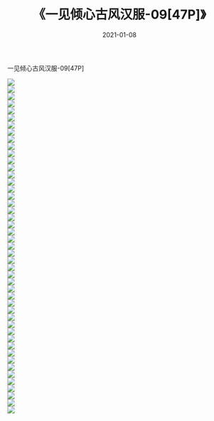 ﻿---
layout: post
title:  《一见倾心古风汉服-09[47P]》
date:   2021-01-08
img: http://pic.660000.xyz/1:/唯美/2021/一见倾心古风汉服-09[47P]/000.jpg
categories: [美女, 清纯, 唯美]
---

一见倾心古风汉服-09[47P]

  ![](http://pic.660000.xyz/1:/唯美/2021/一见倾心古风汉服-09[47P]/001.jpg) <br> ![](http://pic.660000.xyz/1:/唯美/2021/一见倾心古风汉服-09[47P]/002.jpg) <br> ![](http://pic.660000.xyz/1:/唯美/2021/一见倾心古风汉服-09[47P]/003.jpg) <br> ![](http://pic.660000.xyz/1:/唯美/2021/一见倾心古风汉服-09[47P]/004.jpg) <br> ![](http://pic.660000.xyz/1:/唯美/2021/一见倾心古风汉服-09[47P]/005.jpg) <br> ![](http://pic.660000.xyz/1:/唯美/2021/一见倾心古风汉服-09[47P]/006.jpg) <br> ![](http://pic.660000.xyz/1:/唯美/2021/一见倾心古风汉服-09[47P]/007.jpg) <br> ![](http://pic.660000.xyz/1:/唯美/2021/一见倾心古风汉服-09[47P]/008.jpg) <br> ![](http://pic.660000.xyz/1:/唯美/2021/一见倾心古风汉服-09[47P]/009.jpg) <br> ![](http://pic.660000.xyz/1:/唯美/2021/一见倾心古风汉服-09[47P]/010.jpg) <br> ![](http://pic.660000.xyz/1:/唯美/2021/一见倾心古风汉服-09[47P]/011.jpg) <br> ![](http://pic.660000.xyz/1:/唯美/2021/一见倾心古风汉服-09[47P]/012.jpg) <br> ![](http://pic.660000.xyz/1:/唯美/2021/一见倾心古风汉服-09[47P]/013.jpg) <br> ![](http://pic.660000.xyz/1:/唯美/2021/一见倾心古风汉服-09[47P]/014.jpg) <br> ![](http://pic.660000.xyz/1:/唯美/2021/一见倾心古风汉服-09[47P]/015.jpg) <br> ![](http://pic.660000.xyz/1:/唯美/2021/一见倾心古风汉服-09[47P]/016.jpg) <br> ![](http://pic.660000.xyz/1:/唯美/2021/一见倾心古风汉服-09[47P]/017.jpg) <br> ![](http://pic.660000.xyz/1:/唯美/2021/一见倾心古风汉服-09[47P]/018.jpg) <br> ![](http://pic.660000.xyz/1:/唯美/2021/一见倾心古风汉服-09[47P]/019.jpg) <br> ![](http://pic.660000.xyz/1:/唯美/2021/一见倾心古风汉服-09[47P]/020.jpg) <br> ![](http://pic.660000.xyz/1:/唯美/2021/一见倾心古风汉服-09[47P]/021.jpg) <br> ![](http://pic.660000.xyz/1:/唯美/2021/一见倾心古风汉服-09[47P]/022.jpg) <br> ![](http://pic.660000.xyz/1:/唯美/2021/一见倾心古风汉服-09[47P]/023.jpg) <br> ![](http://pic.660000.xyz/1:/唯美/2021/一见倾心古风汉服-09[47P]/024.jpg) <br> ![](http://pic.660000.xyz/1:/唯美/2021/一见倾心古风汉服-09[47P]/025.jpg) <br> ![](http://pic.660000.xyz/1:/唯美/2021/一见倾心古风汉服-09[47P]/026.jpg) <br> ![](http://pic.660000.xyz/1:/唯美/2021/一见倾心古风汉服-09[47P]/027.jpg) <br> ![](http://pic.660000.xyz/1:/唯美/2021/一见倾心古风汉服-09[47P]/028.jpg) <br> ![](http://pic.660000.xyz/1:/唯美/2021/一见倾心古风汉服-09[47P]/029.jpg) <br> ![](http://pic.660000.xyz/1:/唯美/2021/一见倾心古风汉服-09[47P]/030.jpg) <br> ![](http://pic.660000.xyz/1:/唯美/2021/一见倾心古风汉服-09[47P]/031.jpg) <br> ![](http://pic.660000.xyz/1:/唯美/2021/一见倾心古风汉服-09[47P]/032.jpg) <br> ![](http://pic.660000.xyz/1:/唯美/2021/一见倾心古风汉服-09[47P]/033.jpg) <br> ![](http://pic.660000.xyz/1:/唯美/2021/一见倾心古风汉服-09[47P]/034.jpg) <br> ![](http://pic.660000.xyz/1:/唯美/2021/一见倾心古风汉服-09[47P]/035.jpg) <br> ![](http://pic.660000.xyz/1:/唯美/2021/一见倾心古风汉服-09[47P]/036.jpg) <br> ![](http://pic.660000.xyz/1:/唯美/2021/一见倾心古风汉服-09[47P]/037.jpg) <br> ![](http://pic.660000.xyz/1:/唯美/2021/一见倾心古风汉服-09[47P]/038.jpg) <br> ![](http://pic.660000.xyz/1:/唯美/2021/一见倾心古风汉服-09[47P]/039.jpg) <br> ![](http://pic.660000.xyz/1:/唯美/2021/一见倾心古风汉服-09[47P]/040.jpg) <br> ![](http://pic.660000.xyz/1:/唯美/2021/一见倾心古风汉服-09[47P]/041.jpg) <br> ![](http://pic.660000.xyz/1:/唯美/2021/一见倾心古风汉服-09[47P]/042.jpg) <br> ![](http://pic.660000.xyz/1:/唯美/2021/一见倾心古风汉服-09[47P]/043.jpg) <br> ![](http://pic.660000.xyz/1:/唯美/2021/一见倾心古风汉服-09[47P]/044.jpg) <br> ![](http://pic.660000.xyz/1:/唯美/2021/一见倾心古风汉服-09[47P]/045.jpg) <br> ![](http://pic.660000.xyz/1:/唯美/2021/一见倾心古风汉服-09[47P]/046.jpg) <br> ![](http://pic.660000.xyz/1:/唯美/2021/一见倾心古风汉服-09[47P]/047.jpg) <br>